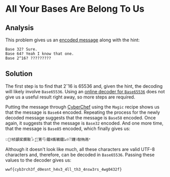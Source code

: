 # All Your Bases Are Belong To Us

## Analysis

This problem gives us an [encoded message](./message.txt) along with the hint:

````
Base 32? Sure.
Base 64? Yeah I know that one.
Base 2^16? ?????????
````

## Solution

The first step is to find that 2ˆ16 is 65536 and, given the hint, the decoding will likely involve `Base65536`. Using an [online decoder for `Base65536`](https://www.better-converter.com/Encoders-Decoders/Base65536-Decode) does not give us a useful result right away, so more steps are required.

Putting the message through [CyberChef](https://gchq.github.io/CyberChef/) using the `Magic` recipe shows us that the message is `Base64` encoded. Repeating the process for the newly decoded message suggests that the message is `Base58` encoded. Once again, it suggests that the message is `Base32` encoded. And one more time, that the message is `Base85` encoded, which finally gives us:

```
𔕷𠅦𖥣桢顲桨鑦敤𓅥𓉮鵟𔐴鐳ꌴ鑬鵴鐳𐘴𔕳𓀳鑳𔔴敧栴鬲ᕽ
```

Although it doesn't look like much, all these characters are valid UTF-8 characters and, therefore, can be decoded in `Base65536`. Passing these values to the decoder gives us:

```
wwf{cyb3rch3f_d0esnt_h4v3_4ll_th3_4nsw3rs_4wg0432f}
```